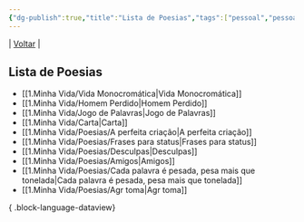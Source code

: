 ```yaml
---
{"dg-publish":true,"title":"Lista de Poesias","tags":["pessoal","pessoal/list"],"description":"Aqui partilho fragmentos de versos que nasceram do meu coração","permalink":"/1-minha-vida/lista-de-poesias/","dgPassFrontmatter":true}
---
```


| [Voltar](index) |
## Lista de Poesias
- [[1.Minha Vida/Vida Monocromática\|Vida Monocromática]]
- [[1.Minha Vida/Homem Perdido\|Homem Perdido]]
- [[1.Minha Vida/Jogo de Palavras\|Jogo de Palavras]]
- [[1.Minha Vida/Carta\|Carta]]
- [[1.Minha Vida/Poesias/A perfeita criação\|A perfeita criação]]
- [[1.Minha Vida/Poesias/Frases para status\|Frases para status]]
- [[1.Minha Vida/Poesias/Desculpas\|Desculpas]]
- [[1.Minha Vida/Poesias/Amigos\|Amigos]]
- [[1.Minha Vida/Poesias/Cada palavra é pesada, pesa mais que tonelada\|Cada palavra é pesada, pesa mais que tonelada]]
- [[1.Minha Vida/Poesias/Agr toma\|Agr toma]]

{ .block-language-dataview}
